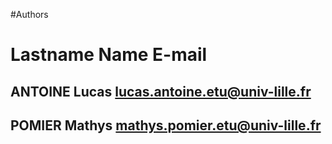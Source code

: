 #Authors

#  Lastname   Name    E-mail  

## ANTOINE    Lucas   lucas.antoine.etu@univ-lille.fr
## POMIER     Mathys  mathys.pomier.etu@univ-lille.fr